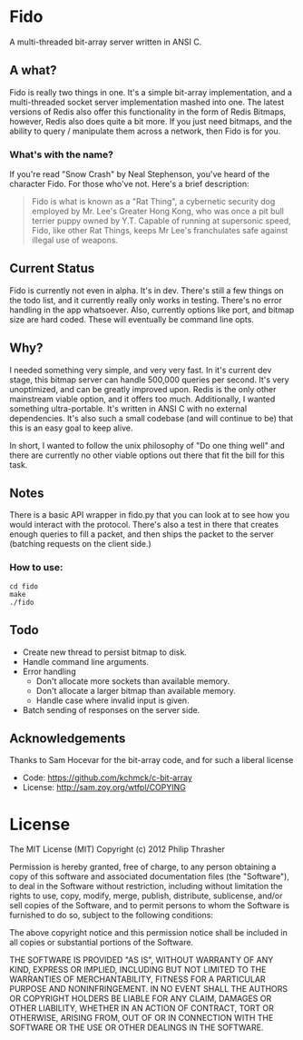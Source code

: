 Fido
====

A multi-threaded bit-array server written in ANSI C.


A what?
-------

Fido is really two things in one. It's a simple bit-array implementation, and
a multi-threaded socket server implementation mashed into one. The latest
versions of Redis also offer this functionality in the form of Redis Bitmaps,
however, Redis also does quite a bit more. If you just need bitmaps, and the
ability to query / manipulate them across a network, then Fido is for you.

### What's with the name?

If you're read "Snow Crash" by Neal Stephenson, you've heard of the character
Fido. For those who've not. Here's a brief description:

> Fido is what is known as a "Rat Thing", a cybernetic security dog employed by
> Mr. Lee's Greater Hong Kong, who was once a pit bull terrier puppy owned by
> Y.T. Capable of running at supersonic speed, Fido, like other Rat Things, keeps
> Mr Lee's franchulates safe against illegal use of weapons.


Current Status
--------------

Fido is currently not even in alpha. It's in dev. There's still a few things on
the todo list, and it currently really only works in testing. There's no error
handling in the app whatsoever. Also, currently options like port, and bitmap
size are hard coded. These will eventually be command line opts.


Why?
----

I needed something very simple, and very very fast. In it's current dev stage,
this bitmap server can handle 500,000 queries per second. It's very
unoptimized, and can be greatly improved upon. Redis is the only other
mainstream viable option, and it offers too much. Additionally, I wanted
something ultra-portable. It's written in ANSI C with no external dependencies.
It's also such a small codebase (and will continue to be) that this is an easy
goal to keep alive.

In short, I wanted to follow the unix philosophy of "Do one thing well" and
there are currently no other viable options out there that fit the bill for
this task.


Notes
-----

There is a basic API wrapper in fido.py that you can look at to see how you
would interact with the protocol. There's also a test in there that creates
enough queries to fill a packet, and then ships the packet to the server
(batching requests on the client side.)

### How to use:

    cd fido
    make
    ./fido


Todo
----

* Create new thread to persist bitmap to disk.
* Handle command line arguments.
* Error handling
  * Don't allocate more sockets than available memory.
  * Don't allocate a larger bitmap than available memory.
  * Handle case where invalid input is given.
* Batch sending of responses on the server side.


Acknowledgements
----------------

Thanks to Sam Hocevar for the bit-array code, and for such a liberal license

* Code: https://github.com/kchmck/c-bit-array
* License: http://sam.zoy.org/wtfpl/COPYING


License
=======

The MIT License (MIT)
Copyright (c) 2012 Philip Thrasher

Permission is hereby granted, free of charge, to any person obtaining a copy of this software and associated documentation files (the "Software"), to deal in the Software without restriction, including without limitation the rights to use, copy, modify, merge, publish, distribute, sublicense, and/or sell copies of the Software, and to permit persons to whom the Software is furnished to do so, subject to the following conditions:

The above copyright notice and this permission notice shall be included in all copies or substantial portions of the Software.

THE SOFTWARE IS PROVIDED "AS IS", WITHOUT WARRANTY OF ANY KIND, EXPRESS OR IMPLIED, INCLUDING BUT NOT LIMITED TO THE WARRANTIES OF MERCHANTABILITY, FITNESS FOR A PARTICULAR PURPOSE AND NONINFRINGEMENT. IN NO EVENT SHALL THE AUTHORS OR COPYRIGHT HOLDERS BE LIABLE FOR ANY CLAIM, DAMAGES OR OTHER LIABILITY, WHETHER IN AN ACTION OF CONTRACT, TORT OR OTHERWISE, ARISING FROM, OUT OF OR IN CONNECTION WITH THE SOFTWARE OR THE USE OR OTHER DEALINGS IN THE SOFTWARE.
